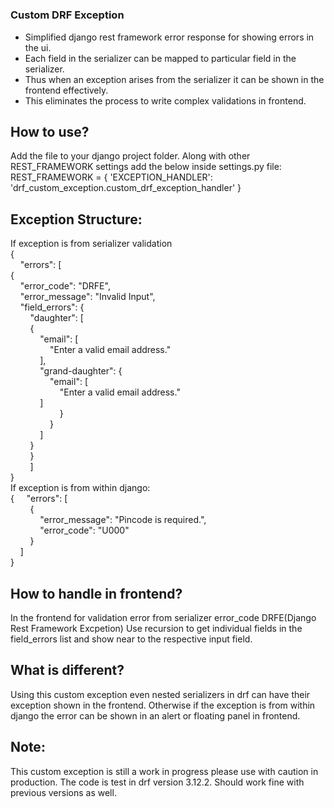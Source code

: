 #
### Custom DRF Exception
* Simplified django rest framework error response for showing errors in the ui.
* Each field in the serializer can be mapped to particular field in the serializer.
* Thus when an exception arises from the serializer it can be shown in the frontend effectively.
* This eliminates the process to write complex validations in frontend.

## How to use?
Add the file to your django project folder.
Along with other REST_FRAMEWORK settings add the below inside settings.py file:
    REST_FRAMEWORK = {
        'EXCEPTION_HANDLER': 'drf_custom_exception.custom_drf_exception_handler'
    }

## Exception Structure:

If exception is from serializer validation
<br>
{
<br>
&nbsp;&nbsp;&nbsp;&nbsp;"errors": [
<br>
        {
<br>
&nbsp;&nbsp;&nbsp;&nbsp;"error_code": "DRFE",
<br>
&nbsp;&nbsp;&nbsp;&nbsp;"error_message": "Invalid Input",
<br>
&nbsp;&nbsp;&nbsp;&nbsp;"field_errors": {
<br>
&nbsp;&nbsp;&nbsp;&nbsp;&nbsp;&nbsp;&nbsp;&nbsp;"daughter": [
<br>
&nbsp;&nbsp;&nbsp;&nbsp;&nbsp;&nbsp;&nbsp;&nbsp;{
<br>
&nbsp;&nbsp;&nbsp;&nbsp;&nbsp;&nbsp;&nbsp;&nbsp;&nbsp;&nbsp;&nbsp;&nbsp;"email": [
<br>
&nbsp;&nbsp;&nbsp;&nbsp;&nbsp;&nbsp;&nbsp;&nbsp;&nbsp;&nbsp;&nbsp;&nbsp;&nbsp;&nbsp;&nbsp;&nbsp;"Enter a valid email address."
<br>
&nbsp;&nbsp;&nbsp;&nbsp;&nbsp;&nbsp;&nbsp;&nbsp;&nbsp;&nbsp;&nbsp;&nbsp;],
<br>
&nbsp;&nbsp;&nbsp;&nbsp;&nbsp;&nbsp;&nbsp;&nbsp;&nbsp;&nbsp;&nbsp;&nbsp;"grand-daughter": {
<br>
&nbsp;&nbsp;&nbsp;&nbsp;&nbsp;&nbsp;&nbsp;&nbsp;&nbsp;&nbsp;&nbsp;&nbsp;&nbsp;&nbsp;&nbsp;&nbsp;"email": [
<br>
&nbsp;&nbsp;&nbsp;&nbsp;&nbsp;&nbsp;&nbsp;&nbsp;&nbsp;&nbsp;&nbsp;&nbsp;&nbsp;&nbsp;&nbsp;&nbsp;&nbsp;&nbsp;&nbsp;&nbsp;"Enter a valid email address."
<br>
&nbsp;&nbsp;&nbsp;&nbsp;&nbsp;&nbsp;&nbsp;&nbsp;&nbsp;&nbsp;&nbsp;&nbsp;]
<br>
&nbsp;&nbsp;&nbsp;&nbsp;&nbsp;&nbsp;&nbsp;&nbsp;&nbsp;&nbsp;&nbsp;&nbsp;&nbsp;&nbsp;&nbsp;&nbsp;&nbsp;&nbsp;&nbsp;&nbsp;}
<br>
&nbsp;&nbsp;&nbsp;&nbsp;&nbsp;&nbsp;&nbsp;&nbsp;&nbsp;&nbsp;&nbsp;&nbsp;&nbsp;&nbsp;&nbsp;&nbsp;}
<br>
&nbsp;&nbsp;&nbsp;&nbsp;&nbsp;&nbsp;&nbsp;&nbsp;&nbsp;&nbsp;&nbsp;&nbsp;]
<br>
&nbsp;&nbsp;&nbsp;&nbsp;&nbsp;&nbsp;&nbsp;&nbsp;}
<br>
&nbsp;&nbsp;&nbsp;&nbsp;&nbsp;&nbsp;&nbsp;&nbsp;}
<br>
&nbsp;&nbsp;&nbsp;&nbsp;&nbsp;&nbsp;&nbsp;&nbsp;]
<br>
}
<br>
If exception is from within django:
<br>
{
&nbsp;&nbsp;&nbsp;&nbsp;"errors": [
<br>
&nbsp;&nbsp;&nbsp;&nbsp;&nbsp;&nbsp;&nbsp;&nbsp;{
<br>
&nbsp;&nbsp;&nbsp;&nbsp;&nbsp;&nbsp;&nbsp;&nbsp;&nbsp;&nbsp;&nbsp;&nbsp;"error_message": "Pincode is required.",
<br>
&nbsp;&nbsp;&nbsp;&nbsp;&nbsp;&nbsp;&nbsp;&nbsp;&nbsp;&nbsp;&nbsp;&nbsp;"error_code": "U000"
<br>
&nbsp;&nbsp;&nbsp;&nbsp;&nbsp;&nbsp;&nbsp;&nbsp;}
<br>
&nbsp;&nbsp;&nbsp;&nbsp;]
<br>
}

## How to handle in frontend?
In the frontend for validation error from serializer error_code DRFE(Django Rest Framework Excpetion)
Use recursion to get individual fields in the field_errors list and show near to the respective input field.


## What is different?
Using this custom exception even nested serializers in drf can have their exception shown in the frontend.
Otherwise if the exception is from within django the error can be shown in an alert or floating panel in frontend.

## Note:
This custom exception is still a work in progress please use with caution in production.
The code is test in drf version 3.12.2. Should work fine with previous versions as well.